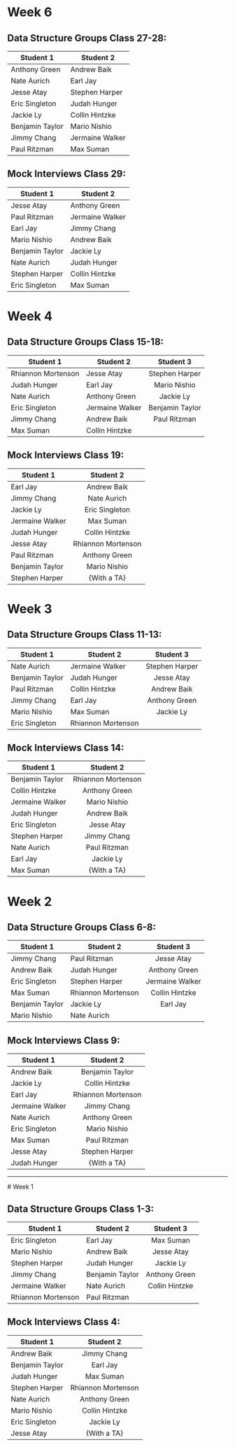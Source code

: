 # Week 6

## Data Structure Groups Class 27-28:

| Student  1       | Student  2   |
| ------------- |  ------------- |
|Anthony Green | Andrew Baik |
|Nate Aurich | Earl Jay |
|Jesse Atay | Stephen Harper |
|Eric Singleton | Judah Hunger |
|Jackie Ly | Collin Hintzke |
|Benjamin Taylor | Mario Nishio |
|Jimmy Chang | Jermaine Walker |
|Paul Ritzman | Max Suman |

## Mock Interviews Class 29:

| Student  1       | Student  2   |
| ------------- |  ------------- |
|Jesse Atay | Anthony Green |
|Paul Ritzman | Jermaine Walker |
|Earl Jay | Jimmy Chang |
|Mario Nishio | Andrew Baik |
|Benjamin Taylor | Jackie Ly |
|Nate Aurich | Judah Hunger |
|Stephen Harper | Collin Hintzke |
|Eric Singleton | Max Suman |


 # Week 4

## Data Structure Groups Class 15-18:

| Student  1       | Student  2      | Student  3    |
| ------------- |  ------------- |:-------------:|
|Rhiannon Mortenson | Jesse Atay | Stephen Harper |
|Judah Hunger | Earl Jay | Mario Nishio |
|Nate Aurich | Anthony Green | Jackie Ly |
|Eric Singleton | Jermaine Walker |  Benjamin Taylor |
|Jimmy Chang | Andrew Baik | Paul Ritzman | 
|Max Suman | Collin Hintzke |


## Mock Interviews Class 19:
| Student  1       | Student  2   |
| ------------- |:-------------:|
|Earl Jay | Andrew Baik |
|Jimmy Chang | Nate Aurich |
|Jackie Ly | Eric Singleton |
|Jermaine Walker | Max Suman |
|Judah Hunger | Collin Hintzke |
|Jesse Atay | Rhiannon Mortenson |
|Paul Ritzman | Anthony Green |
|Benjamin Taylor | Mario Nishio |
|Stephen Harper | {With a TA} |




# Week 3

## Data Structure Groups Class 11-13:

| Student  1       | Student  2      | Student  3    |
| ------------- |  ------------- |:-------------:|
|Nate Aurich | Jermaine Walker | Stephen Harper | 
|Benjamin Taylor | Judah Hunger | Jesse Atay |
|Paul Ritzman | Collin Hintzke | Andrew Baik |
|Jimmy Chang | Earl Jay | Anthony Green |
|Mario Nishio | Max Suman | Jackie Ly |
|Eric Singleton | Rhiannon Mortenson | 

## Mock Interviews Class 14:
| Student  1       | Student  2   |
| ------------- |:-------------:|
|Benjamin Taylor | Rhiannon Mortenson |
|Collin Hintzke | Anthony Green |
|Jermaine Walker | Mario Nishio |
|Judah Hunger | Andrew Baik |
|Eric Singleton | Jesse Atay |
|Stephen Harper | Jimmy Chang |
|Nate Aurich | Paul Ritzman |
|Earl Jay | Jackie Ly |
|Max Suman | {With a TA} |





# Week 2

## Data Structure Groups Class 6-8:

| Student  1       | Student  2      | Student  3    |
| ------------- |  ------------- |:-------------:|
|Jimmy Chang | Paul Ritzman | Jesse Atay | 
|Andrew Baik | Judah Hunger | Anthony Green | 
|Eric Singleton | Stephen Harper | Jermaine Walker |
|Max Suman | Rhiannon Mortenson |  Collin Hintzke |
|Benjamin Taylor | Jackie Ly | Earl Jay |
| Mario Nishio | Nate Aurich |


## Mock Interviews Class 9:
| Student  1       | Student  2   |
| ------------- |:-------------:|
|Andrew Baik | Benjamin Taylor |
|Jackie Ly | Collin Hintzke |
|Earl Jay | Rhiannon Mortenson |
|Jermaine Walker | Jimmy Chang |
|Nate Aurich | Anthony Green |
|Eric Singleton | Mario Nishio |
|Max Suman | Paul Ritzman |
|Jesse Atay | Stephen Harper |
|Judah Hunger | {With a TA}


<hr /> 
# Week 1

## Data Structure Groups Class 1-3:

| Student  1       | Student  2      | Student  3    |
| ------------- |  ------------- |:-------------:|
|Eric Singleton | Earl Jay | Max Suman | 
|Mario Nishio | Andrew Baik | Jesse Atay |
|Stephen Harper | Judah Hunger | Jackie Ly | 
|Jimmy Chang | Benjamin Taylor | Anthony Green |
|Jermaine Walker | Nate Aurich |Collin Hintzke | 
|Rhiannon Mortenson | Paul Ritzman |

## Mock Interviews Class 4:

| Student  1       | Student  2   |
| ------------- |:-------------:|
|Andrew Baik | Jimmy Chang |
|Benjamin Taylor | Earl Jay |
|Judah Hunger | Max Suman |
|Stephen Harper | Rhiannon Mortenson |
|Nate Aurich | Anthony Green |
|Mario Nishio | Collin Hintzke |
|Eric Singleton | Jackie Ly |
|Jesse Atay | {With a TA} |
